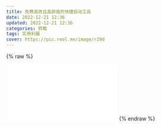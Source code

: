 ```yaml
---
title: 免费高效且高颜值的快捷启动工具
date: 2022-12-21 12:36
updated: 2022-12-21 12:36
categories: 转载
tags: 实用利器
cover: https://pic.reol.me/image/r29d
---
```


{% raw %}

<iframe src="//player.bilibili.com/player.html?aid=733117789&bvid=BV1fD4y1e7M4&cid=905407270&page=1" scrolling="no" border="0" frameborder="no" framespacing="0" allowfullscreen="true"> </iframe>
{% endraw %}
